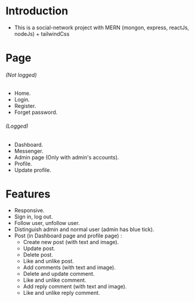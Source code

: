 # **Introduction**

-   This is a social-network project with MERN (mongon, express, reactJs, nodeJs) + tailwindCss

# **Page**

###### _(Not logged)_

-   Home.
-   Login.
-   Register.
-   Forget password.

###### _(Logged)_

-   Dashboard.
-   Messenger.
-   Admin page (Only with admin's accounts).
-   Profile.
-   Update profile.

# **Features**

-   Responsive.
-   Sign in, log out.
-   Follow user, unfollow user.
-   Distinguish admin and normal user (admin has blue tick).
-   Post (in Dashboard page and profile page) :
    -   Create new post (with text and image).
    -   Update post.
    -   Delete post.
    -   Like and unlike post.
    -   Add comments (with text and image).
    -   Delete and update comment.
    -   Like and unlike comment.
    -   Add reply comment (with text and image).
    -   Like and unlike reply comment.
